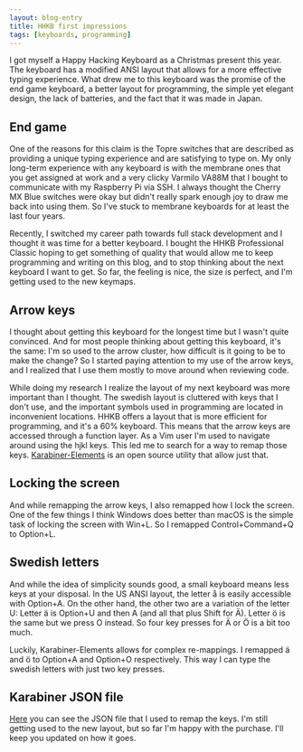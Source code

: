 ```yaml
---
layout: blog-entry
title: HHKB first impressions
tags: [keyboards, programming]
---
```

I got myself a Happy Hacking Keyboard as a Christmas present this year. The keyboard has a modified ANSI layout that allows for a more effective typing experience. What drew me to this keyboard was the promise of the end game keyboard, a better layout for programming, the simple yet elegant design, the lack of batteries, and the fact that it was made in Japan.

## End game

One of the reasons for this claim is the Topre switches that are described as providing a unique typing experience and are satisfying to type on. My only long-term experience with any keyboard is with the membrane ones that you get assigned at work and a very clicky Varmilo VA88M that I bought to communicate with my Raspberry Pi via SSH. I always thought the Cherry MX Blue switches were okay but didn't really spark enough joy to draw me back into using them. So I've stuck to membrane keyboards for at least the last four years.

Recently, I switched my career path towards full stack development and I thought it was time for a better keyboard. I bought the HHKB Professional Classic hoping to get something of quality that would allow me to keep programming and writing on this blog, and to stop thinking about the next keyboard I want to get. So far, the feeling is nice, the size is perfect, and I'm getting used to the new keymaps.

## Arrow keys

I thought about getting this keyboard for the longest time but I wasn't quite convinced. And for most people thinking about getting this keyboard, it's the same: I'm so used to the arrow cluster, how difficult is it going to be to make the change? So I started paying attention to my use of the arrow keys, and I realized that I use them mostly to move around when reviewing code.

While doing my research I realize the layout of my next keyboard was more important than I thought. The swedish layout is cluttered with keys that I don't use, and the important symbols used in programming are located in inconvenient locations. HHKB offers a layout that is more efficient for programming, and it's a 60% keyboard. This means that the arrow keys are accessed through a function layer. As a Vim user I'm used to navigate around using the hjkl keys. This led me to search for a way to remap those keys. [Karabiner-Elements](https://github.com/pqrs-org/Karabiner-Elements) is an open source utility that allow just that.

## Locking the screen

And while remapping the arrow keys, I also remapped how I lock the screen. One of the few things I think Windows does better than macOS is the simple task of locking the screen with Win+L. So I remapped Control+Command+Q to Option+L.

## Swedish letters

And while the idea of simplicity sounds good, a small keyboard means less keys at your disposal. In the US ANSI layout, the  letter å is easily accessible with Option+A. On the other hand, the other two are a variation of the letter U: Letter ä is Option+U and then A (and all that plus Shift for Ä). Letter ö is the same but we press O instead. So four key presses for Ä or Ö is a bit too much.

Luckily, Karabiner-Elements allows for complex re-mappings. I remapped ä and ö to Option+A and Option+O respectively. This way I can type the swedish letters with just two key presses.

## Karabiner JSON file

[Here](https://gist.github.com/s-estay/3eeb1e6e1ee8ff71b029acc32ad05b1b) you can see the JSON file that I used to remap the keys. I'm still getting used to the new layout, but so far I'm happy with the purchase. I'll keep you updated on how it goes.
